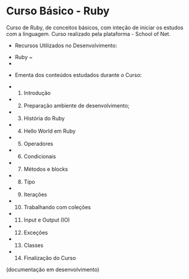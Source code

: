 # Curso Básico - Ruby

Curso de Ruby, de conceitos básicos, com inteção de iniciar os estudos com a linguagem.
Curso realizado pela plataforma - School of Net.

- Recursos Utilizados no Desenvolvimento:

* Ruby ~
* 

- Ementa dos conteúdos estudados durante o Curso:

* 1) Introdução
* 2) Preparação ambiente de desenvolvimento;
* 3) História do Ruby
* 4) Hello World em Ruby
* 5) Operadores
* 6) Condicionais
* 7) Métodos e blocks
* 8) Tipo
* 9) Iterações
* 10) Trabalhando com coleções
* 11) Input e Output (IO)
* 12) Exceções
* 13) Classes
* 14) Finalização do Curso

(documentação em desenvolvimento)